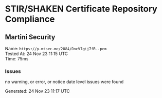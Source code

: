 # STIR/SHAKEN Certificate Repository Compliance

## Martini Security

Name: `https://p.mtsec.me/2884/OncV7gij7fR-.pem`\
Tested At: 24 Nov 23 11:15 UTC\
Time: 75ms

### Issues

no warning, or error, or notice date level issues were found

Generated: 24 Nov 23 11:17 UTC